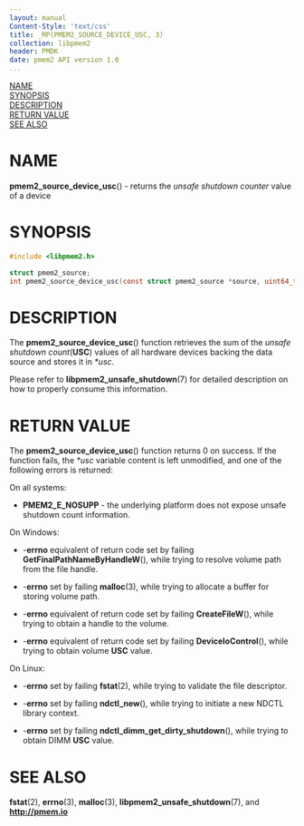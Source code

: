 ```yaml
---
layout: manual
Content-Style: 'text/css'
title: _MP(PMEM2_SOURCE_DEVICE_USC, 3)
collection: libpmem2
header: PMDK
date: pmem2 API version 1.0
...
```


[comment]: <> (SPDX-License-Identifier: BSD-3-Clause)
[comment]: <> (Copyright 2020, Intel Corporation)

[comment]: <> (pmem2_source_device_usc.3 -- man page for pmem2_source_device_usc)

[NAME](#name)<br />
[SYNOPSIS](#synopsis)<br />
[DESCRIPTION](#description)<br />
[RETURN VALUE](#return-value)<br />
[SEE ALSO](#see-also)<br />

# NAME #

**pmem2_source_device_usc**() - returns the *unsafe shutdown counter* value of a
device

# SYNOPSIS #

```c
#include <libpmem2.h>

struct pmem2_source;
int pmem2_source_device_usc(const struct pmem2_source *source, uint64_t *usc);
```

# DESCRIPTION #

The **pmem2_source_device_usc**() function retrieves the sum of the
*unsafe shutdown count*(**USC**) values of all hardware devices backing
the data source and stores it in *\*usc*.

Please refer to **libpmem2_unsafe_shutdown**(7) for detailed description on how
to properly consume this information.

# RETURN VALUE #

The **pmem2_source_device_usc**() function returns 0 on success.
If the function fails, the *\*usc* variable content is left unmodified, and one of
the following errors is returned:

On all systems:

* **PMEM2_E_NOSUPP** - the underlying platform does not expose unsafe shutdown
count information.

On Windows:

* -**errno** equivalent of return code set by failing
**GetFinalPathNameByHandleW**(), while trying to resolve volume path from the
file handle.

* -**errno** set by failing **malloc**(3), while trying to allocate a buffer
for storing volume path.

* -**errno** equivalent of return code set by failing
**CreateFileW**(), while trying to obtain a handle to the volume.

* -**errno** equivalent of return code set by failing
**DeviceIoControl**(), while trying to obtain  volume **USC** value.

On Linux:

* -**errno** set by failing **fstat**(2), while trying to validate the file
descriptor.

* -**errno** set by failing **ndctl_new**(), while trying to initiate a new
NDCTL library context.

* -**errno** set by failing **ndctl_dimm_get_dirty_shutdown**(),
while trying to obtain DIMM **USC** value.

# SEE ALSO #

**fstat**(2), **errno**(3), **malloc**(3), **libpmem2_unsafe_shutdown**(7),
 and **<http://pmem.io>**
